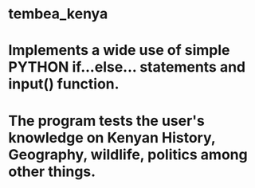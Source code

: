 # tembea_kenya
# Implements a wide use of simple PYTHON if...else... statements and input() function.
# The program tests the user's knowledge on Kenyan History, Geography, wildlife, politics among other things.

